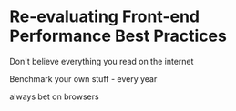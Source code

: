 # Re-evaluating Front-end Performance Best Practices

Don't believe everything you read on the internet

Benchmark your own stuff - every year

always bet on browsers